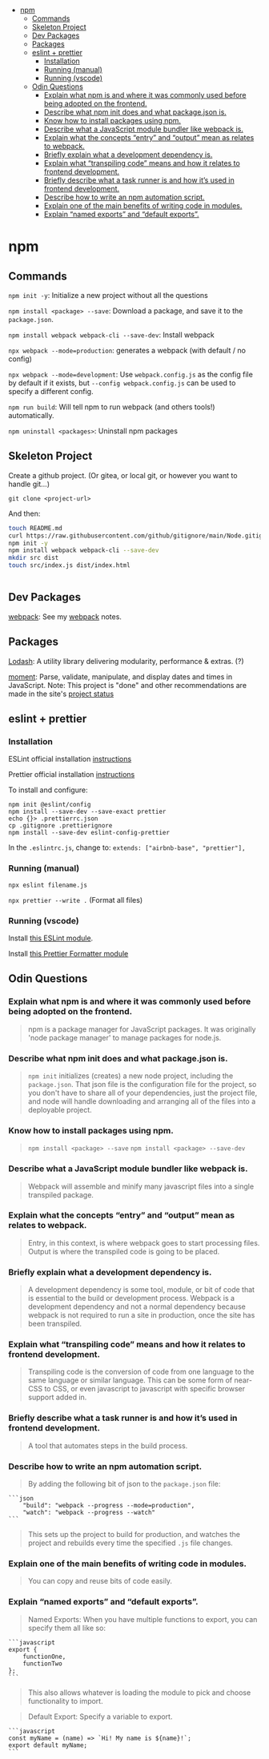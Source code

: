 - [npm](#npm)
  - [Commands](#commands)
  - [Skeleton Project](#skeleton-project)
  - [Dev Packages](#dev-packages)
  - [Packages](#packages)
  - [eslint + prettier](#eslint--prettier)
    - [Installation](#installation)
    - [Running (manual)](#running-manual)
    - [Running (vscode)](#running-vscode)
  - [Odin Questions](#odin-questions)
    - [Explain what npm is and where it was commonly used before being adopted on the frontend.](#explain-what-npm-is-and-where-it-was-commonly-used-before-being-adopted-on-the-frontend)
    - [Describe what npm init does and what package.json is.](#describe-what-npm-init-does-and-what-packagejson-is)
    - [Know how to install packages using npm.](#know-how-to-install-packages-using-npm)
    - [Describe what a JavaScript module bundler like webpack is.](#describe-what-a-javascript-module-bundler-like-webpack-is)
    - [Explain what the concepts “entry” and “output” mean as relates to webpack.](#explain-what-the-concepts-entry-and-output-mean-as-relates-to-webpack)
    - [Briefly explain what a development dependency is.](#briefly-explain-what-a-development-dependency-is)
    - [Explain what “transpiling code” means and how it relates to frontend development.](#explain-what-transpiling-code-means-and-how-it-relates-to-frontend-development)
    - [Briefly describe what a task runner is and how it’s used in frontend development.](#briefly-describe-what-a-task-runner-is-and-how-its-used-in-frontend-development)
    - [Describe how to write an npm automation script.](#describe-how-to-write-an-npm-automation-script)
    - [Explain one of the main benefits of writing code in modules.](#explain-one-of-the-main-benefits-of-writing-code-in-modules)
    - [Explain “named exports” and “default exports”.](#explain-named-exports-and-default-exports)

# npm

## Commands

`npm init -y`: Initialize a new project without all the questions

`npm install <package> --save`: Download a package, and save it to the `package.json`.

`npm install webpack webpack-cli --save-dev`: Install webpack

`npx webpack --mode=production`: generates a webpack (with default / no config)

`npx webpack --mode=development`: Use `webpack.config.js` as the config file by default if it exists, but `--config webpack.config.js` can be used to specify a different config.

`npm run build`: Will tell npm to run webpack (and others tools!) automatically.

`npm uninstall <packages>`: Uninstall npm packages


## Skeleton Project

Create a github project. (Or gitea, or local git, or however you want to handle git...)

`git clone <project-url>`

And then:

```bash
touch README.md
curl https://raw.githubusercontent.com/github/gitignore/main/Node.gitignore > .gitignore
npm init -y
npm install webpack webpack-cli --save-dev
mkdir src dist
touch src/index.js dist/index.html 
```

```javascript test

```

## Dev Packages

[webpack](https://webpack.js.org/): See my [webpack](webpack.md) notes.



## Packages

[Lodash](https://lodash.com/): A utility library delivering modularity, performance & extras. (?)

[moment](https://momentjs.com/): Parse, validate, manipulate, and display dates and times in JavaScript. Note: This project is "done" and other recommendations are made in the site's [project status](https://momentjs.com/docs/#/-project-status/)



## eslint + prettier

### Installation

ESLint official installation [instructions](https://eslint.org/docs/user-guide/getting-started)

Prettier official installation [instructions](prettier.io/docs/en/install.html)

To install and configure: 

```
npm init @eslint/config
npm install --save-dev --save-exact prettier
echo {}> .prettierrc.json
cp .gitignore .prettierignore
npm install --save-dev eslint-config-prettier
```

In the `.eslintrc.js`, change to: 
`extends: ["airbnb-base", "prettier"],`

### Running (manual)

`npx eslint filename.js`

`npx prettier --write .` (Format all files)

### Running (vscode)

Install [this ESLint module](https://marketplace.visualstudio.com/items?itemName=dbaeumer.vscode-eslint).

Install [this Prettier Formatter module](github.com/prettier/prettier-vscode)




## Odin Questions

### Explain what npm is and where it was commonly used before being adopted on the frontend.

> npm is a package manager for JavaScript packages. It was originally 'node package manager' to manage packages for node.js.


### Describe what npm init does and what package.json is.

> `npm init` initializes (creates) a new node project, including the `package.json`. That json file is the configuration file for the project, so you don't have to share all of your dependencies, just the project file, and node will handle downloading and arranging all of the files into a deployable project.


### Know how to install packages using npm.

> `npm install <package> --save`
> `npm install <package> --save-dev`



### Describe what a JavaScript module bundler like webpack is.

> Webpack will assemble and minify many javascript files into a single transpiled package.




### Explain what the concepts “entry” and “output” mean as relates to webpack.

> Entry, in this context, is where webpack goes to start processing files.
> Output is where the transpiled code is going to be placed.



### Briefly explain what a development dependency is.

> A development dependency is some tool, module, or bit of code that is essential to the build or development process. Webpack is a development dependency and not a normal dependency because webpack is not required to run a site in production, once the site has been transpiled.



### Explain what “transpiling code” means and how it relates to frontend development.

> Transpiling code is the conversion of code from one language to the same language or similar language. This can be some form of near-CSS to CSS, or even javascript to javascript with specific browser support added in.



### Briefly describe what a task runner is and how it’s used in frontend development.

> A tool that automates steps in the build process.



### Describe how to write an npm automation script.

> By adding the following bit of json to the `package.json` file:

    ```json
        "build": "webpack --progress --mode=production",  
        "watch": "webpack --progress --watch" 
    ```

> This sets up the project to build for production, and watches the project and rebuilds every time the specified `.js` file changes.



### Explain one of the main benefits of writing code in modules.

> You can copy and reuse bits of code easily.



### Explain “named exports” and “default exports”.

> Named Exports: When you have multiple functions to export, you can specify them all like so:

    ```javascript
    export {
        functionOne,
        functionTwo
    };
    ```
> This also allows whatever is loading the module to pick and choose functionality to import.


> Default Export:
> Specify a variable to export.

    ```javascript
    const myName = (name) => `Hi! My name is ${name}!`;
    export default myName;
    ```